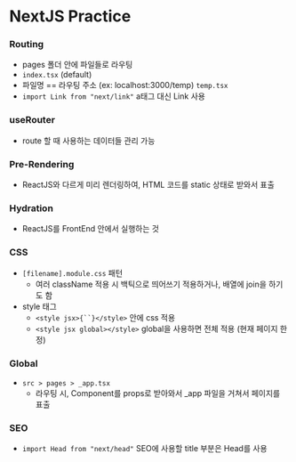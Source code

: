 # NextJS Practice

### Routing
- pages 폴더 안에 파일들로 라우팅
- `index.tsx` (default)
- 파일명 == 라우팅 주소 (ex: localhost:3000/temp) `temp.tsx`
- `import Link from "next/link"` a태그 대신 Link 사용

### useRouter
- route 할 때 사용하는 데이터들 관리 가능

### Pre-Rendering
- ReactJS와 다르게 미리 렌더링하여, HTML 코드를 static 상태로 받와서 표출

### Hydration
- ReactJS를 FrontEnd 안에서 실행하는 것

### CSS
- `[filename].module.css` 패턴
  - 여러 className 적용 시 백틱으로 띄어쓰기 적용하거나, 배열에 join을 하기도 함
- style 태그
  - `<style jsx>{``}</style>` 안에 css 적용
  - `<style jsx global></style>` global을 사용하면 전체 적용 (현재 페이지 한정)

### Global
- `src > pages > _app.tsx`
  - 라우팅 시, Component를 props로 받아와서 _app 파일을 거쳐서 페이지를 표출

### SEO
- `import Head from "next/head"` SEO에 사용할 title 부분은 Head를 사용
